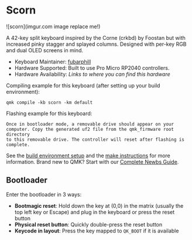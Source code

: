 # Scorn

![scorn](imgur.com image replace me!)

A 42-key split keyboard inspired by the Corne (crkbd) by Foostan but with increased pinky stagger and splayed columns. Designed with per-key RGB and dual OLED screens in mind.

* Keyboard Maintainer: [fubarphill](https://github.com/fubarphill)
* Hardware Supported: Built to use Pro Micro RP2040 controllers.
* Hardware Availability: *Links to where you can find this hardware*

Compiling example for this keyboard (after setting up your build environment):

    qmk compile -kb scorn -km default

Flashing example for this keyboard:

    Once in bootloader mode, a removable drive should appear on your computer. Copy the generated uf2 file from the qmk_firmware root directory
    to this removable drive. The controller will reset after flashing is complete.


See the [build environment setup](https://docs.qmk.fm/#/getting_started_build_tools) and the [make instructions](https://docs.qmk.fm/#/getting_started_make_guide) for more information. Brand new to QMK? Start with our [Complete Newbs Guide](https://docs.qmk.fm/#/newbs).

## Bootloader

Enter the bootloader in 3 ways:

* **Bootmagic reset**: Hold down the key at (0,0) in the matrix (usually the top left key or Escape) and plug in the keyboard or press the reset button
* **Physical reset button**: Quickly double-press the reset button
* **Keycode in layout**: Press the key mapped to `QK_BOOT` if it is available